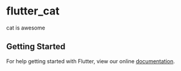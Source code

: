 # flutter_cat

cat is awesome

## Getting Started

For help getting started with Flutter, view our online
[documentation](https://flutter.io/).
